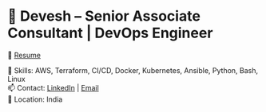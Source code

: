 # 💼 Devesh – Senior Associate Consultant | DevOps Engineer

🔗 [Resume](./Devesh_Resume.pdf)

🚀 Skills: AWS, Terraform, CI/CD, Docker, Kubernetes, Ansible, Python, Bash, Linux  
📫 Contact: [LinkedIn](https://www.linkedin.com/in/deveshrattan/) | [Email](mailto:devesh.rattan97@gmail.com)  
📍 Location: India